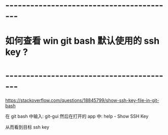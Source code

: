 

# ----------------------------------------- #
#     如何查看 win git bash 默认使用的 ssh key ?
# ----------------------------------------- #
https://stackoverflow.com/questions/18845799/show-ssh-key-file-in-git-bash

在 git bash 中输入: git-gui
然后在打开的 app 中: help - Show SSH Key

从而看到目标 ssh key

























